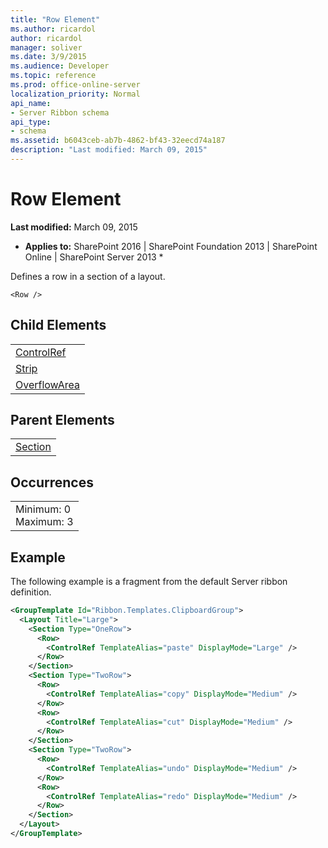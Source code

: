 ```yaml
---
title: "Row Element"
ms.author: ricardol
author: ricardol
manager: soliver
ms.date: 3/9/2015
ms.audience: Developer
ms.topic: reference
ms.prod: office-online-server
localization_priority: Normal
api_name:
- Server Ribbon schema
api_type:
- schema
ms.assetid: b6043ceb-ab7b-4862-bf43-32eecd74a187
description: "Last modified: March 09, 2015"
---
```


# Row Element

 **Last modified:** March 09, 2015 
  
 * **Applies to:** SharePoint 2016 | SharePoint Foundation 2013 | SharePoint Online | SharePoint Server 2013 * 
  
Defines a row in a section of a layout.
  
```
<Row />
```

## Child Elements

||
|:-----|
|[ControlRef](controlref-element.md) <br/> |
|[Strip](strip-element.md) <br/> |
|[OverflowArea](overflowarea-element.md) <br/> |
   
## Parent Elements

||
|:-----|
|[Section](section-element.md)|
   
## Occurrences

||
|:-----|
|Minimum: 0  <br/> Maximum: 3  <br/> |
   
## Example

The following example is a fragment from the default Server ribbon definition.
  
```XML
<GroupTemplate Id="Ribbon.Templates.ClipboardGroup">
  <Layout Title="Large">
    <Section Type="OneRow">
      <Row>
        <ControlRef TemplateAlias="paste" DisplayMode="Large" />
      </Row>
    </Section>
    <Section Type="TwoRow">
      <Row>
        <ControlRef TemplateAlias="copy" DisplayMode="Medium" />
      </Row>
      <Row>
        <ControlRef TemplateAlias="cut" DisplayMode="Medium" />
      </Row>
    </Section>
    <Section Type="TwoRow">
      <Row>
        <ControlRef TemplateAlias="undo" DisplayMode="Medium" />
      </Row>
      <Row>
        <ControlRef TemplateAlias="redo" DisplayMode="Medium" />
      </Row>
    </Section>
  </Layout>
</GroupTemplate>
```


